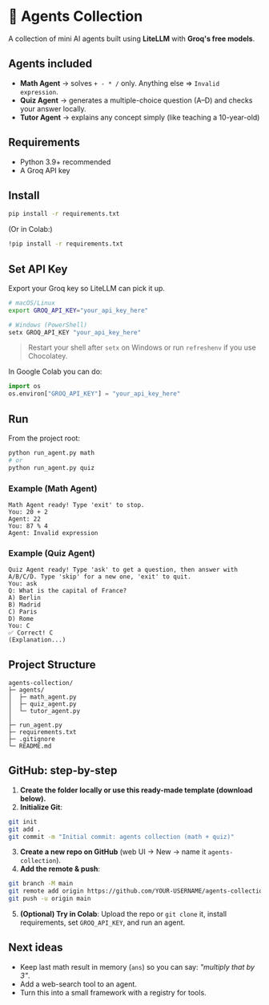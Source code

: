
# 🤖 Agents Collection

A collection of mini AI agents built using **LiteLLM** with **Groq's free models**.

## Agents included
- **Math Agent** → solves `+ - * /` only. Anything else => `Invalid expression`.
- **Quiz Agent** → generates a multiple-choice question (A–D) and checks your answer locally.
- **Tutor Agent** → explains any concept simply (like teaching a 10-year-old)


## Requirements
- Python 3.9+ recommended
- A Groq API key

## Install
```bash
pip install -r requirements.txt
```
(Or in Colab:)
```bash
!pip install -r requirements.txt
```

## Set API Key
Export your Groq key so LiteLLM can pick it up.
```bash
# macOS/Linux
export GROQ_API_KEY="your_api_key_here"

# Windows (PowerShell)
setx GROQ_API_KEY "your_api_key_here"
```
> Restart your shell after `setx` on Windows or run `refreshenv` if you use Chocolatey.

In Google Colab you can do:
```python
import os
os.environ["GROQ_API_KEY"] = "your_api_key_here"
```

## Run
From the project root:
```bash
python run_agent.py math
# or
python run_agent.py quiz
```

### Example (Math Agent)
```
Math Agent ready! Type 'exit' to stop.
You: 20 + 2
Agent: 22
You: 87 % 4
Agent: Invalid expression
```

### Example (Quiz Agent)
```
Quiz Agent ready! Type 'ask' to get a question, then answer with A/B/C/D. Type 'skip' for a new one, 'exit' to quit.
You: ask
Q: What is the capital of France?
A) Berlin
B) Madrid
C) Paris
D) Rome
You: C
✅ Correct! C
(Explanation...) 
```

## Project Structure
```
agents-collection/
├─ agents/
│  ├─ math_agent.py
│  ├─ quiz_agent.py
│  └─ tutor_agent.py
│  
├─ run_agent.py
├─ requirements.txt
├─ .gitignore
└─ README.md
```

## GitHub: step-by-step

1) **Create the folder locally or use this ready-made template (download below).**  
2) **Initialize Git**:
```bash
git init
git add .
git commit -m "Initial commit: agents collection (math + quiz)"
```
3) **Create a new repo on GitHub** (web UI → New → name it `agents-collection`).  
4) **Add the remote & push**:
```bash
git branch -M main
git remote add origin https://github.com/YOUR-USERNAME/agents-collection.git
git push -u origin main
```
5) **(Optional) Try in Colab**: Upload the repo or `git clone` it, install requirements, set `GROQ_API_KEY`, and run an agent.

## Next ideas
- Keep last math result in memory (`ans`) so you can say: *"multiply that by 3"*.
- Add a web-search tool to an agent.
- Turn this into a small framework with a registry for tools.
